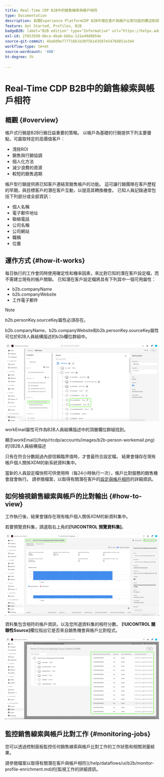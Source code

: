 ```yaml
---
title: Real-Time CDP B2B中的銷售線索與帳戶相符
type: Documentation
description: 有關Experience PlatformCDP B2B中潛在客戶與帳戶比對功能的概述和詳細資訊。
feature: Get Started, Profiles, B2B
badgeB2B: label="B2B edition" type="Informative" url="https://helpx.adobe.com/legal/product-descriptions/real-time-customer-data-platform-b2b-edition-prime-and-ultimate-packages.html newtab=true"
exl-id: 2f853599-6bca-4ba6-bbba-131a49d8854e
source-git-commit: 4ba609e777716b1b38f5b143587e5476d851e344
workflow-type: tm+mt
source-wordcount: '408'
ht-degree: 3%

---
```


# Real-Time CDP B2B中的銷售線索與帳戶相符

## 概觀 {#overview}

帳戶式行銷是B2B行銷日益重要的策略。 以帳戶為基礎的行銷提供下列主要優點，可贏取特定的高價值客戶：

- 清除ROI
- 銷售與行銷協調
- 個人化方法
- 減少浪費的資源
- 較短的銷售週期

帳戶型行銷提供將已知客戶連結至銷售帳戶的功能。 這可讓行銷團隊在客戶歷程的早期，與目標客戶的潛在客戶互動，以提高其轉換機會。 已知人員記錄通常包括下列部分或全部資訊：

- 個人名稱
- 電子郵件地址
- 聯絡電話
- 公司名稱
- 公司網站
- 職稱
- 位置

## 運作方式 {#how-it-works}

每日執行的工作會同時使用確定性和機率因素，來比對已知的潛在客戶設定檔，而不需建立現有的帳戶關聯。 已知潛在客戶設定檔將具有下列其中一個可用屬性：

- b2b.companyName
- b2b.companyWebsite
- 工作電子郵件

>[!NOTE]
>
> b2b.personKey.sourceKey屬性必須存在。

b2b.companyName、b2b.companyWebsite和b2b.personKey.sourceKey屬性可位於B2B人員結構描述的b2b欄位群組中。

![B2B人員結構描述顯示屬性](/help/rtcdp/accounts/images/b2b-person-schema.png)

workEmail屬性可作為B2B人員結構描述中的頂層欄位群組找到。

顯示workEmail](/help/rtcdp/accounts/images/b2b-person-workemail.png)的![B2B人員結構描述

只有在符合分數超過內部信賴臨界值時，才會最符合設定檔。 結果會儲存在現有帳戶個人關係XDM的新系統資料集中。

當新的人員設定檔快照可供使用時（每24小時執行一次），帳戶比對服務的銷售機會就會執行。 請參閱檔案，以取得有關潛在客戶的[設定與帳戶相符](/help/rtcdp/accounts/account-profile-ui-guide.md)的詳細資訊。

## 如何檢視銷售線索與帳戶的比對輸出 {#how-to-view}

工作執行後，結果會儲存在現有帳戶個人關係XDM的新資料集中。

若要預覽資料集，請選取右上角的&#x200B;**[!UICONTROL 預覽資料集]**。

![新資料集](/help/rtcdp/accounts/images/b2b-dataset-output.png)

資料集包含相符的帳戶資訊，以及您所選資料集的相符分數。 **[!UICONTROL 關聯性Source]**&#x200B;欄位指出它是否來自銷售機會與帳戶比對程式。

![預覽資料集信賴分數和輸出](/help/rtcdp/accounts/images/b2b-dataset-preview.png)

## 監控銷售線索與帳戶比對工作 {#monitoring-jobs}

您可以透過控制面板監控任何銷售線索與帳戶比對工作的工作狀態和相關測量結果。

請參閱檔案以取得有關潛在客戶與帳戶相符](/help/dataflows/ui/b2b/monitor-profile-enrichment.md)的[監視工作的詳細資訊。
